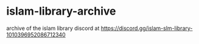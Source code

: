# islam-library-archive
archive of the islam library discord at https://discord.gg/islam-slm-library-1010396952086712340
